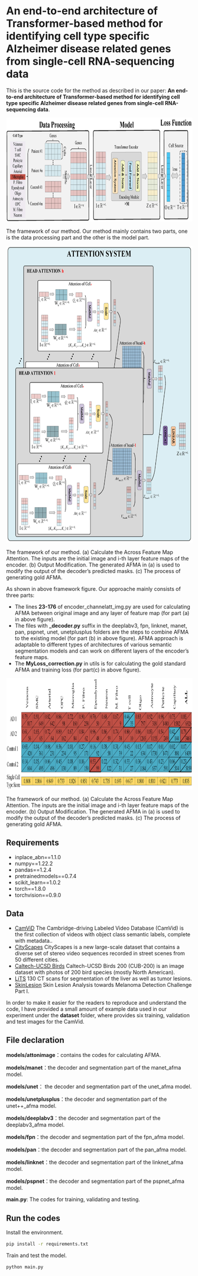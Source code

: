 # An end-to-end architecture of Transformer-based method for identifying cell type specific Alzheimer disease related genes from single-cell RNA-sequencing data  

This is the source code for the method as described in our paper:
**An end-to-end architecture of Transformer-based method for identifying cell type specific Alzheimer disease related genes from single-cell RNA-sequencing data**. 

<div align=center><img width="1000" height="280" src="https://github.com/circustata/TransGene/blob/main/figure/model_framework_wholestructure.jpg"/></div>
<p align="left">
The framework of our method. Our method mainly contains two parts, one is the data processing part and the other is the model part. 
</p>

<div align=center><img width="600" height="800" src="https://github.com/circustata/TransGene/blob/main/figure/model_framework_attention.jpg"/></div>
<p align="left"> 
The framework of our method. (a) Calculate the Across Feature Map Attention. The inputs are the initial image and i-th layer feature maps of the encoder. (b) Output Modification. The generated AFMA in (a) is used to modify the output of the decoder’s predicted masks. (c) The process of generating gold AFMA.
</p>

As shown in above framework figure. Our approache mainly consists of three parts:
* The lines **23-176** of encoder_channelatt_img.py are used for calculating AFMA between original image and any layer of feature map (for part (a) in above figure). 
* The files with **\_decoder.py** suffix in the deeplabv3, fpn, linknet, manet, pan, pspnet, unet, unetplusplus folders are the steps to combine AFMA to the existing model (for part (b) in above figure). AFMA approach is adaptable to different types of architectures of various semantic segmentation models and can work on different layers of the encoder’s feature maps. 
* The **MyLoss_correction.py** in utils is for calculating the gold standard AFMA and training loss (for part(c) in above figure).

<div align=center><img width="1000" height="300" src="https://github.com/circustata/TransGene/blob/main/figure/patient_level_score.jpg"/></div>
<p align="left"> 
The framework of our method. (a) Calculate the Across Feature Map Attention. The inputs are the initial image and i-th layer feature maps of the encoder. (b) Output Modification. The generated AFMA in (a) is used to modify the output of the decoder’s predicted masks. (c) The process of generating gold AFMA.
</p>

## Requirements
* inplace_abn==1.1.0
* numpy==1.22.2
* pandas==1.2.4
* pretrainedmodels==0.7.4
* scikit_learn==1.0.2
* torch==1.8.0
* torchvision==0.9.0

## Data
* [CamViD](http://mi.eng.cam.ac.uk/research/projects/VideoRec/CamVid/) The Cambridge-driving Labeled Video Database (CamVid) is the first collection of videos with object class semantic labels, complete with metadata.. 
* [CityScapes](https://www.cityscapes-dataset.com/dataset-overview/) CityScapes is a new large-scale dataset that contains a diverse set of stereo video sequences recorded in street scenes from 50 different cities. 
* [Caltech-UCSD Birds](http://www.vision.caltech.edu/visipedia/CUB-200.html) Caltech-UCSD Birds 200 (CUB-200) is an image dataset with photos of 200 bird species (mostly North American). 
* [LiTS](https://www.kaggle.com/andrewmvd/liver-tumor-segmentation) 130 CT scans for segmentation of the liver as well as tumor lesions.
* [SkinLesion](https://challenge2018.isic-archive.com/) Skin Lesion Analysis towards Melanoma Detection Challenge Part I.

In order to make it easier for the readers to reproduce and understand the code, I have provided a small amount of example data used in our experiment under the **dataset** folder, where provides six training, validation and test images for the CamVid.

## File declaration
**models/attonimage**：contains the codes for calculating AFMA.

**models/manet**：the decoder and segmentation part of the manet_afma model.

**models/unet**： the decoder and segmentation part of the unet_afma model.

**models/unetplusplus**：the decoder and segmentation part of the unet\+\+_afma model.

**models/deeplabv3**：the decoder and segmentation part of the deeplabv3_afma model.

**models/fpn**：the decoder and segmentation part of the fpn_afma model.  

**models/pan**：the decoder and segmentation part of the pan_afma model.

**models/linknet**：the decoder and segmentation part of the linknet_afma model.

**models/pspnet**：the decoder and segmentation part of the pspnet_afma model.

**main.py**: The codes for training, validating and testing.

## Run the codes
Install the environment.
```bash
pip install -r requirements.txt
```
Train and test the model.
```bash
python main.py
```
